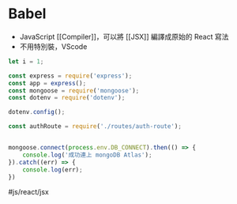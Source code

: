 # Babel
- JavaScript [[Compiler]]，可以將 [[JSX]] 編譯成原始的 React 寫法
- 不用特別裝，VScode



```js
let i = 1;
```


```js
const express = require('express');
const app = express();
const mongoose = require('mongoose');
const dotenv = require('dotenv');

dotenv.config();

const authRoute = require('./routes/auth-route');


mongoose.connect(process.env.DB_CONNECT).then(() => {
	console.log('成功連上 mongoDB Atlas');
}).catch((err) => {
	console.log(err);
})


```

#js/react/jsx 